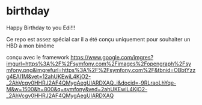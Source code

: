 # birthday
Happy Birthday to you Edi!!!

Ce repo est assez spécial car il a été conçu uniquement pour souhaiter un HBD à mon binôme 

conçu avec le framework https://www.google.com/imgres?imgurl=https%3A%2F%2Fsymfony.com%2Fimages%2Fopengraph%2Fsymfony.png&imgrefurl=https%3A%2F%2Fsymfony.com%2F&tbnid=OBbtYzzg4EAI1M&vet=12ahUKEwiL4KjO2-_2AhVcgv0HHRJ2AF4QMygAegUIARDXAQ..i&docid=-9RLraoLhYqe-M&w=1500&h=800&q=symfony&ved=2ahUKEwiL4KjO2-_2AhVcgv0HHRJ2AF4QMygAegUIARDXAQ 
